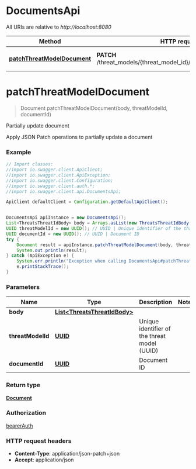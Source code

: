 # DocumentsApi

All URIs are relative to *http://localhost:8080*

Method | HTTP request | Description
------------- | ------------- | -------------
[**patchThreatModelDocument**](DocumentsApi.md#patchThreatModelDocument) | **PATCH** /threat_models/{threat_model_id}/documents/{document_id} | Partially update document

<a name="patchThreatModelDocument"></a>
# **patchThreatModelDocument**
> Document patchThreatModelDocument(body, threatModelId, documentId)

Partially update document

Apply JSON Patch operations to partially update a document

### Example
```java
// Import classes:
//import io.swagger.client.ApiClient;
//import io.swagger.client.ApiException;
//import io.swagger.client.Configuration;
//import io.swagger.client.auth.*;
//import io.swagger.client.api.DocumentsApi;

ApiClient defaultClient = Configuration.getDefaultApiClient();


DocumentsApi apiInstance = new DocumentsApi();
List<ThreatsThreatIdBody> body = Arrays.asList(new ThreatsThreatIdBody()); // List<ThreatsThreatIdBody> | 
UUID threatModelId = new UUID(); // UUID | Unique identifier of the threat model (UUID)
UUID documentId = new UUID(); // UUID | Document ID
try {
    Document result = apiInstance.patchThreatModelDocument(body, threatModelId, documentId);
    System.out.println(result);
} catch (ApiException e) {
    System.err.println("Exception when calling DocumentsApi#patchThreatModelDocument");
    e.printStackTrace();
}
```

### Parameters

Name | Type | Description  | Notes
------------- | ------------- | ------------- | -------------
 **body** | [**List&lt;ThreatsThreatIdBody&gt;**](ThreatsThreatIdBody.md)|  |
 **threatModelId** | [**UUID**](.md)| Unique identifier of the threat model (UUID) |
 **documentId** | [**UUID**](.md)| Document ID |

### Return type

[**Document**](Document.md)

### Authorization

[bearerAuth](../README.md#bearerAuth)

### HTTP request headers

 - **Content-Type**: application/json-patch+json
 - **Accept**: application/json

